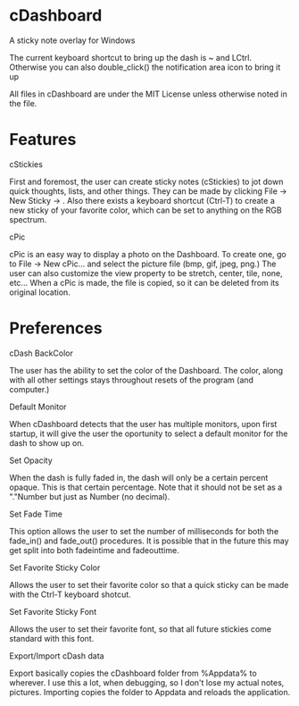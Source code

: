 cDashboard
==========

A sticky note overlay for Windows

The current keyboard shortcut to bring up the dash is ~ and LCtrl. Otherwise you can also double_click() the notification area icon to bring it up

All files in cDashboard are under the MIT License unless otherwise noted in the file.

Features
========

cStickies

First and foremost, the user can create sticky notes (cStickies) to jot down quick thoughts, lists, and other things. They can be made by clicking File -> New Sticky -> <Color>. Also there exists a keyboard shortcut (Ctrl-T) to create a new sticky of your favorite color, which can be set to anything on the RGB spectrum.

cPic

cPic is an easy way to display a photo on the Dashboard. To create one, go to File -> New cPic... and select the picture file (bmp, gif, jpeg, png.) The user can also customize the view property to be stretch, center, tile, none, etc... When a cPic is made, the file is copied, so it can be deleted from its original location.

Preferences
===========

cDash BackColor

The user has the ability to set the color of the Dashboard. The color, along with all other settings stays throughout resets of the program (and computer.)

Default Monitor

When cDashboard detects that the user has multiple monitors, upon first startup, it will give the user the oportunity to select a default monitor for the dash to show up on.

Set Opacity

When the dash is fully faded in, the dash will only be a certain percent opaque. This is that certain percentage. Note that it should not be set as a "."Number but just as Number (no decimal).

Set Fade Time

This option allows the user to set the number of milliseconds for both the fade_in() and fade_out() procedures. It is possible that in the future this may get split into both fadeintime and fadeouttime.

Set Favorite Sticky Color

Allows the user to set their favorite color so that a quick sticky can be made with the Ctrl-T keyboard shotcut.

Set Favorite Sticky Font

Allows the user to set their favorite font, so that all future stickies come standard with this font.

Export/Import cDash data

Export basically copies the cDashboard folder from %Appdata% to wherever. I use this a lot, when debugging, so I don't lose my actual notes, pictures. Importing copies the folder to Appdata and reloads the application.





